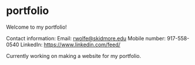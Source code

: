 # portfolio
Welcome to my portfolio! 

Contact information:
Email: rwolfe@skidmore.edu
Mobile number: 917-558-0540
LinkedIn: https://www.linkedin.com/feed/

Currently working on making a website for my portfolio.


